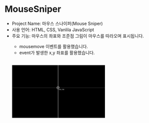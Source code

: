 # MouseSniper

<ul>
  <li>Project Name: 마우스 스나이퍼(Mouse Sniper)</li>
<li>사용 언어: HTML, CSS, Vanlila JavaScript</li>
  <li>주요 기능: 마우스의 좌표와 조준점 그림이 마우스를 따라오며 표시됩니다.<br>
    <p><ul>
      <li> mousemove 이벤트를 활용했습니다.</li>
      <li> event가 발생한 x,y 좌표를 활용했습니다.</li>
</ul></p>

<br>

<img src="sample.png" style="width:300px">
